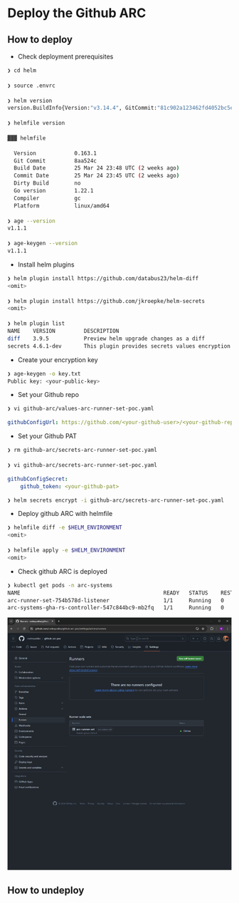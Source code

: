 # Deploy the Github ARC

## How to deploy
- Check deployment prerequisites
```bash
❯ cd helm

❯ source .envrc

❯ helm version
version.BuildInfo{Version:"v3.14.4", GitCommit:"81c902a123462fd4052bc5e9aa9c513c4c8fc142", GitTreeState:"clean", GoVersion:"go1.21.9"}

❯ helmfile version

▓▓▓ helmfile

  Version            0.163.1
  Git Commit         8aa524c
  Build Date         25 Mar 24 23:48 UTC (2 weeks ago)
  Commit Date        25 Mar 24 23:45 UTC (2 weeks ago)
  Dirty Build        no
  Go version         1.22.1
  Compiler           gc
  Platform           linux/amd64

❯ age --version
v1.1.1

❯ age-keygen --version
v1.1.1
```

- Install helm plugins
```bash
❯ helm plugin install https://github.com/databus23/helm-diff
<omit>

❯ helm plugin install https://github.com/jkroepke/helm-secrets
<omit>

❯ helm plugin list
NAME    VERSION         DESCRIPTION
diff    3.9.5           Preview helm upgrade changes as a diff
secrets 4.6.1-dev       This plugin provides secrets values encryption for Helm charts secure storing
```

- Create your encryption key
```bash
❯ age-keygen -o key.txt
Public key: <your-public-key>
```

- Set your Github repo
```bash
❯ vi github-arc/values-arc-runner-set-poc.yaml
```

```yaml
githubConfigUrl: https://github.com/<your-github-user>/<your-github-repo>
```

- Set your Github PAT
```bash
❯ rm github-arc/secrets-arc-runner-set-poc.yaml

❯ vi github-arc/secrets-arc-runner-set-poc.yaml
```

```yaml
githubConfigSecret:
    github_token: <your-github-pat>
```

```bash
❯ helm secrets encrypt -i github-arc/secrets-arc-runner-set-poc.yaml
```

- Deploy github ARC with helmfile
```bash
❯ helmfile diff -e $HELM_ENVIRONMENT
<omit>

❯ helmfile apply -e $HELM_ENVIRONMENT
<omit>
```

- Check github ARC is deployed
```bash
❯ kubectl get pods -n arc-systems
NAME                                             READY   STATUS    RESTARTS   AGE
arc-runner-set-754b578d-listener                 1/1     Running   0          3m24s
arc-systems-gha-rs-controller-547c844bc9-mb2fq   1/1     Running   0          34m
```

![](./docs/images/check-arc-runner-set-is-online.png)


## How to undeploy
<!-- TODO -->
